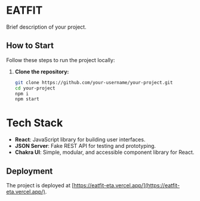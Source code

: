 # EATFIT

Brief description of your project.

## How to Start

Follow these steps to run the project locally:

1. **Clone the repository:**

   ```bash
   git clone https://github.com/your-username/your-project.git
   cd your-project
   npm i
   npm start
# Tech Stack

- **React**: JavaScript library for building user interfaces.
- **JSON Server**: Fake REST API for testing and prototyping.
- **Chakra UI**: Simple, modular, and accessible component library for React.
## Deployment

The project is deployed at [https://eatfit-eta.vercel.app/](https://eatfit-eta.vercel.app/).

